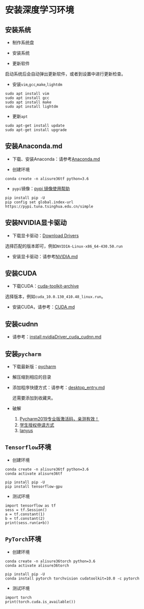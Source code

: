 # 安装深度学习环境


## 安装系统

* 制作系统盘

* 安装系统

* 更新软件

启动系统后会自动弹出更新软件，或者到设置中进行更新检查。

* 安装`vim`,`gcc`,`make`,`lightdm`

```
sudo apt install vim
sudo apt install gcc
sudo apt install make
sudo apt install lightdm
```

* 更新`apt`

```
sudo apt-get install update
sudo apt-get install upgrade
```


## 安装Anaconda.md

* 下载、安装Anaconda：请参考[Anaconda.md](https://github.com/alisure-ml/Installation/blob/master/Anaconda.md)

* 创建环境

```
conda create -n alisure36tf python=3.6
```

* `pypi`镜像：[pypi 镜像使用帮助](https://mirrors.tuna.tsinghua.edu.cn/help/pypi/)

```
pip install pip -U
pip config set global.index-url https://pypi.tuna.tsinghua.edu.cn/simple
```


## 安装NVIDIA显卡驱动

* 下载显卡驱动：[Download Drivers](https://www.nvidia.com/Download/index.aspx)

选择匹配的版本即可，例如`NVIDIA-Linux-x86_64-430.50.run`

* 安装显卡驱动：请参考[NVIDIA.md](https://github.com/alisure-ml/Installation/blob/master/NVIDIA.md)



## 安装CUDA

* 下载CUDA：[cuda-toolkit-archive](https://developer.nvidia.com/cuda-toolkit-archive)

选择版本，例如`cuda_10.0.130_410.48_linux.run`。

* 安装CUDA，请参考：[CUDA.md](https://github.com/alisure-ml/Installation/blob/master/CUDA.md)


## 安装cudnn

* 请参考：[install nvidiaDriver_cuda_cudnn.md](https://github.com/waallf/Install_AND_path/blob/master/install%20nvidiaDriver_cuda_cudnn.md)


## 安装`pycharm`

* 下载最新版：[pycharm](https://www.jetbrains.com/pycharm/download/#section=linux)

* 解压缩到相应的目录

* 添加程序快捷方式：请参考：[desktop_entry.md](https://github.com/alisure-ml/Installation/blob/master/desktop_entry.md)
  
  还需要添加到收藏夹。
  
* 破解
  1. [Pycharm2019专业版激活码，亲测有效！](https://www.jianshu.com/p/164426c82483)
  2. [学生授权申请方式](https://sales.jetbrains.com/hc/zh-cn/articles/207154369-%E5%AD%A6%E7%94%9F%E6%8E%88%E6%9D%83%E7%94%B3%E8%AF%B7%E6%96%B9%E5%BC%8F)
  3. [lanyus](http://idea.lanyus.com/)


## `Tensorflow`环境

* 创建环境

```
conda create -n alisure36tf python=3.6
conda activate alisure36tf

pip install pip -U
pip install tensorflow-gpu
```

* 测试环境

```
import tensorflow as tf 
sess = tf.Session() 
a = tf.constant(1) 
b = tf.constant(2) 
print(sess.run(a+b)) 
```


## `PyTorch`环境

* 创建环境

```
conda create -n alisure36torch python=3.6
conda activate alisure36torch

pip install pip -U
conda install pytorch torchvision cudatoolkit=10.0 -c pytorch
```

* 测试环境

```
import torch
print(torch.cuda.is_available())
```

